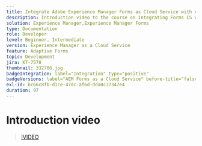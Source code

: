 ```yaml
---
title: Integrate Adobe Experience Manager Forms as Cloud Service with Acrobat Sign
description: Introduction video to the course on integrating Forms CS with Acrobat Sign
solution: Experience Manager,Experience Manager Forms
type: Documentation
role: Developer
level: Beginner, Intermediate
version: Experience Manager as a Cloud Service
feature: Adaptive Forms
topic: Development
jira: KT-7578
thumbnail: 332706.jpg
badgeIntegration: label="Integration" type="positive"
badgeVersions: label="AEM Forms as a Cloud Service" before-title="false"
exl-id: bc66c8fb-d1ce-47dc-af6d-dda0c37347e4
duration: 97
---
```

# Introduction video


>[!VIDEO](https://video.tv.adobe.com/v/332706?quality=12&learn=on)
